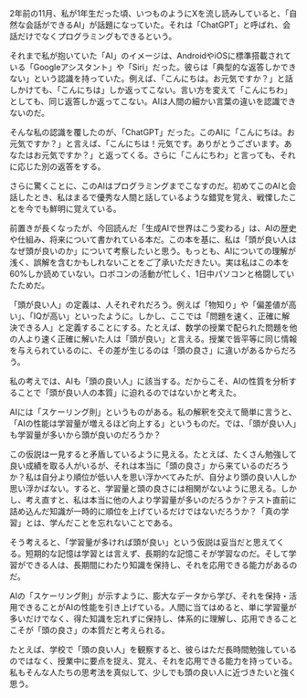 2年前の11月、私が1年生だった頃、いつものようにXを流し読みしていると、「自然な会話ができるAI」が話題になっていた。それは「ChatGPT」と呼ばれ、会話だけでなくプログラミングもできるという。

それまで私が抱いていた「AI」のイメージは、AndroidやiOSに標準搭載されている「Googleアシスタント」や「Siri」だった。彼らは「典型的な返答しかできない」という認識を持っていた。例えば、「こんにちは。お元気ですか？」と話しかけても、「こんにちは」しか返ってこない。言い方を変えて「こんにちわ」としても、同じ返答しか返ってこない。AIは人間の細かい言葉の違いを認識できないのだ。

そんな私の認識を覆したのが、「ChatGPT」だった。このAIに「こんにちは。お元気ですか？」と言えば、「こんにちは！元気です。ありがとうございます。あなたはお元気ですか？」と返ってくる。さらに「こんにちわ」と言っても、それに応じた別の返答をする。

さらに驚くことに、このAIはプログラミングまでこなすのだ。初めてこのAIと会話したとき、私はまるで優秀な人間と話しているような錯覚を覚え、戦慄したことを今でも鮮明に覚えている。

前置きが長くなったが、今回読んだ「生成AIで世界はこう変わる」は、AIの歴史や仕組み、将来について書かれている本だ。この本を基に、私は「頭が良い人はなぜ頭が良いのか」について考察したいと思う。もっとも、AIについての理解が浅く、誤解を含むかもしれないことをご了承いただきたい。実は私はこの本を60%しか読めていない。ロボコンの活動が忙しく、1日中パソコンと格闘していたためだ。

「頭が良い人」の定義は、人それぞれだろう。例えば「物知り」や「偏差値が高い」、「IQが高い」といったように。しかし、ここでは「問題を速く、正確に解決できる人」と定義することにする。たとえば、数学の授業で配られた問題を他の人より速く正確に解いた人は「頭が良い」と言える。授業で皆平等に同じ情報を与えられているのに、その差が生じるのは「頭の良さ」に違いがあるからだろう。

私の考えでは、AIも「頭の良い人」に該当する。だからこそ、AIの性質を分析することで「頭が良い人の本質」に迫れるのではないかと考えた。

AIには「スケーリング則」というものがある。私の解釈を交えて簡単に言うと、「AIの性能は学習量が増えるほど向上する」というものだ。では、「頭が良い人」も学習量が多いから頭が良いのだろうか？

この仮説は一見すると矛盾しているように見える。たとえば、たくさん勉強して良い成績を取る人がいるが、それは本当に「頭の良さ」から来ているのだろうか？私は自分より順位が低い人を思い浮かべてみたが、自分より頭の良い人しか思い浮かばない。すると、学習量と頭の良さには相関がないように思える。しかし、考え直すと、私は本当に他の人より学習量が多いのだろうか？テスト直前に詰め込んだ知識が一時的に順位を上げているだけではないだろうか？「真の学習」とは、学んだことを忘れないことである。

そう考えると、「学習量が多ければ頭が良い」という仮説は妥当だと思えてくる。短期的な記憶は学習とは言えず、長期的な記憶こそが学習なのだ。そして学習ができる人は、長期間にわたり知識を保持し、それを応用できる能力があるのだ。

AIの「スケーリング則」が示すように、膨大なデータから学び、それを保持・活用できることがAIの性能を引き上げている。人間に当てはめると、単に学習量が多いだけでなく、得た知識を忘れずに保持し、体系的に理解し、応用できることこそが「頭の良さ」の本質だと考えられる。

たとえば、学校で「頭の良い人」を観察すると、彼らはただ長時間勉強しているのではなく、授業中に要点を捉え、覚え、それを応用できる能力を持っている。私もそんな人たちの思考法を真似して、少しでも頭の良い人に近づきたいと強く思う。
